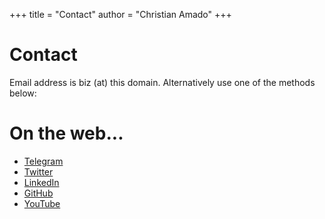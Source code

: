 +++
title = "Contact"
author = "Christian Amado"
+++

# Contact
Email address is biz (at) this domain. Alternatively use one of the methods below:


# On the web...
- [Telegram](https://t.me/cmasdev)
- [Twitter](https://twitter.com/christianamado/)
- [LinkedIn](https://www.linkedin.com/in/christianamado/)
- [GitHub](https://github.com/cmasdev/)
- [YouTube](https://www.youtube.com/channel/UCehbcF2wgg5TBGtaWlMEvyw)
  
